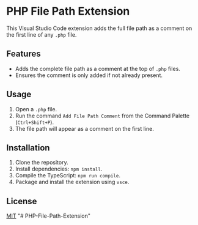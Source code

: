 # PHP File Path Extension

This Visual Studio Code extension adds the full file path as a comment on the first line of any `.php` file.

## Features
- Adds the complete file path as a comment at the top of `.php` files.
- Ensures the comment is only added if not already present.

## Usage
1. Open a `.php` file.
2. Run the command `Add File Path Comment` from the Command Palette (`Ctrl+Shift+P`).
3. The file path will appear as a comment on the first line.

## Installation
1. Clone the repository.
2. Install dependencies: `npm install`.
3. Compile the TypeScript: `npm run compile`.
4. Package and install the extension using `vsce`.

## License
[MIT](LICENSE)
"# PHP-File-Path-Extension" 

